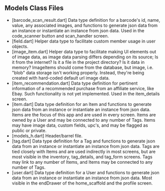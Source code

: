 ## Models Class Files

- [barcode_scan_result.dart] Data type definition for a barcode's id, name, value, any associated images, and functions to generate json data from an instance or instantiate an instance from json data. Used in the code_scanner button and scan_handler screen.
- [field.dart] Helper data type to facilitate custom member usage in user objects.
- [image_item.dart] Helper data type to facilitate making UI elements out of image data, as image data parsing differs depending on its source; Is it from the internet? Is it a file in the project directory? Is it data in memory? ImageItems should come from the database, but image, i.e. "blob" data storage isn't working properly. Instead, they're being created with hard-coded default url image data.
- [item_recommendation.dart] Data type definition for pertinent information of a recommended purchase from an affiliate service, like Ebay. Such functionality is not yet implemented. Used in the item_details screen.
- [item.dart] Data type definition for an Item and functions to generate json data from an instance or instantiate an instance from json data. Items are the focus of this app and are used in every screen. Items are owned by a User and may be connected to any number of Tags. Items may have image data, custom fields, upc's, and may be flagged as public or private.
- [models_h.dart] Header/barrel file.
- [tag.dart] Data type definition for a Tag and functions to generate json data from an instance or instantiate an instance from json data. Tags are tied closely with Items and are used indirectly in most screens, but are most visible in the inventory, tag_details, and tag_form screens. Tags may link to any number of Items, and Items may be connected to any number of Tags.
- [user.dart] Data type definition for a User and functions to generate json data from an instance or instantiate an instance from json data. Most visible in the endDrawer of the home_scaffold and the profile screen.
